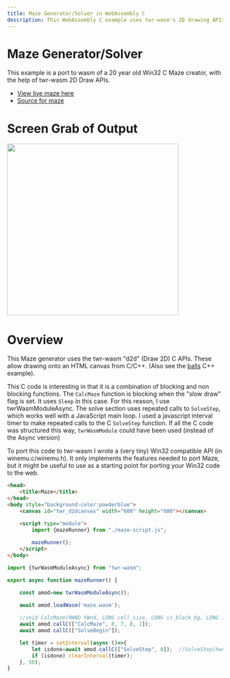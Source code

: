 ```yaml
---
title: Maze Generator/Solver in WebAssembly C
description: This WebAssembly C example uses twr-wasm's 2D drawing APIs to generate and then solves a maze.
---
```


# Maze Generator/Solver
This example is a port to wasm of a 20 year old Win32 C Maze creator,  with the help of twr-wasm 2D Draw APIs.

- [View live maze here](/examples/dist/maze/index.html)
- [Source for maze](https://github.com/twiddlingbits/twr-wasm/tree/main/examples/maze)

# Screen Grab of Output
<img src="../../img/readme-img-maze.png" width="400">

# Overview
This Maze generator uses the twr-wasm "d2d" (Draw 2D) C APIs.  These allow drawing onto an HTML canvas from C/C++.  (Also see the [balls](examples-balls.md) C++ example).

This C code is interesting in that it is a combination of blocking and non blocking functions.  The `CalcMaze` function is blocking when the "slow draw" flag is set.  It uses `Sleep` in this case.   For this reason, I use twrWasmModuleAsync.   The solve section uses repeated calls to `SolveStep`, which works well with a JavaScript main loop.  I used a javascript interval timer to make repeated calls to the C `SolveStep` function.  If all the C code was structured this way, `twrWasmModule` could have been used (instead of the Async version)

To port this code to twr-wasm I wrote a (very tiny) Win32 compatible API (in winemu.c/winemu.h).  It only implements the features needed to port Maze, but it might be useful to use as a starting point for porting your Win32 code to the web.  

~~~html title="index.html"
<head>
	<title>Maze</title>
</head>
<body style="background-color:powderblue">
	<canvas id="twr_d2dcanvas" width="600" height="600"></canvas>

	<script type="module">
		import {mazeRunner} from "./maze-script.js";
		
		mazeRunner();
	</script>
</body>
~~~

~~~js title="maze-script.js"
import {twrWasmModuleAsync} from "twr-wasm";

export async function mazeRunner() {

    const amod=new twrWasmModuleAsync();

    await amod.loadWasm('maze.wasm');
    
    //void CalcMaze(HWND hWnd, LONG cell_size, LONG is_black_bg, LONG isd - slow draw)
    await amod.callC(["CalcMaze", 0, 7, 0, 1]);
    await amod.callC(["SolveBegin"]);

    let timer = setInterval(async ()=>{
        let isdone=await amod.callC(["SolveStep", 0]);  //SolveStep(hwnd))
        if (isdone) clearInterval(timer);
    }, 50);
}
~~~
